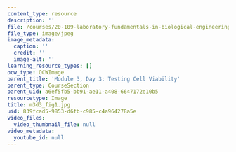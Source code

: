 ```yaml
---
content_type: resource
description: ''
file: /courses/20-109-laboratory-fundamentals-in-biological-engineering-spring-2010/839fcad59853d6fbc985c4a964278a5e_m3d3_fig1.jpg
file_type: image/jpeg
image_metadata:
  caption: ''
  credit: ''
  image-alt: ''
learning_resource_types: []
ocw_type: OCWImage
parent_title: 'Module 3, Day 3: Testing Cell Viability'
parent_type: CourseSection
parent_uid: a6ef5fb5-bb91-ae11-a408-6647172e10b5
resourcetype: Image
title: m3d3_fig1.jpg
uid: 839fcad5-9853-d6fb-c985-c4a964278a5e
video_files:
  video_thumbnail_file: null
video_metadata:
  youtube_id: null
---
```

